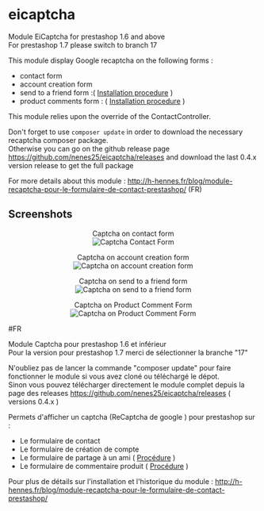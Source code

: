 # eicaptcha
Module EiCaptcha for prestashop 1.6 and above  
For prestashop 1.7 please switch to branch 17  

This module display Google recaptcha on the following forms :
 - contact form
 - account creation form
 - send to a friend form :( <a href="install-sendtoafriend.md">Installation procedure</a> )
 - product comments form : ( <a href="install-productcomments.md">Installation procedure</a> )

 This module relies upon the override of the ContactController.

 Don't forget to use `composer update` in order to download the necessary recaptcha composer package.  
 Otherwise you can go on the github release page https://github.com/nenes25/eicaptcha/releases and download the last 0.4.x version release to get the full package  

 
 For more details about this module  : 
 http://h-hennes.fr/blog/module-recaptcha-pour-le-formulaire-de-contact-prestashop/ (FR)
 
 Screenshots
--- 

<p align="center">
	Captcha on contact form <br />
	<img src="http://www.h-hennes.fr/blog/wp-content/uploads/2015/06/eicaptcha-v2-contact-form.jpg" alt="Captcha Contact Form" />
</p>

<p align="center">
	Captcha on account creation form <br />
	<img src="http://www.h-hennes.fr/blog/wp-content/uploads/2015/06/eicaptcha-v2-account.jpg" alt="Captcha on account creation form" />
</p>

<p align="center">
	Captcha on send to a friend form <br />
	<img src="http://www.h-hennes.fr/blog/wp-content/uploads/2015/06/eicaptcha-v2-sendtoafriend-form.jpg" alt="Captcha on send to a friend form" />
</p>

<p align="center">
	Captcha on Product Comment Form <br />
	<img src="http://www.h-hennes.fr/blog/wp-content/uploads/2015/06/eicaptcha-v2-productcomment-form.jpg" alt="Captcha on Product Comment Form" />
</p>





#FR

Module Captcha pour prestashop 1.6 et inférieur  
Pour la version pour prestashop 1.7 merci de sélectionner la branche "17"  

N'oubliez pas de lancer la commande "composer update" pour faire fonctionner le module si vous avez cloné ou téléchargé le dépot.  
Sinon vous pouvez télécharger directement le module complet depuis la page des releases https://github.com/nenes25/eicaptcha/releases ( versions 0.4.x )  

Permets d'afficher un captcha (ReCaptcha de google ) pour prestashop sur :
 - Le formulaire de contact
 - Le formulaire de création de compte
 - Le formulaire de partage à un ami ( <a href="http://www.h-hennes.fr/blog/2015/05/22/prestashop-mettre-en-place-un-captcha-sur-le-formulaire-envoyer-a-un-ami/" target="_blank">Procédure</a>  )
 - Le formulaire de commentaire produit (  <a href="http://www.h-hennes.fr/blog/2015/06/17/prestashop-captcha-commentaires-produit/" target="_blank">Procédure</a>  )
 
 Pour plus de détails sur l'installation et l'historique du module : 
 http://h-hennes.fr/blog/module-recaptcha-pour-le-formulaire-de-contact-prestashop/

